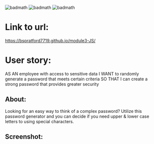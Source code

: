 ![badmath](https://img.shields.io/badge/-HTML-orange)
![badmath](https://img.shields.io/badge/-CSS-blue)
![badmath](https://img.shields.io/badge/-JS-green)

# Link to url:
https://bspratford7719.github.io/module3-JS/

# User story:
AS AN employee with access to sensitive data
I WANT to randomly generate a password that meets certain criteria
SO THAT I can create a strong password that provides greater security

## About:
Looking for an easy way to think of a complex password? Utilize this password generator and you can decide if you need upper & lower case letters to using special characters.

## Screenshot:
